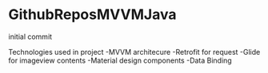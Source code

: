 # GithubReposMVVMJava
initial commit

Technologies used in project
-MVVM architecure
-Retrofit for request
-Glide for imageview contents
-Material design components
-Data Binding
